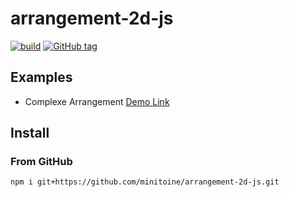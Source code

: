# arrangement-2d-js

[![build](https://github.com/minitoine/arrangement-2d-js/workflows/build/badge.svg)](https://github.com/minitoine/arrangement-2d-js/actions?query=workflow:"build")
[![GitHub tag](https://img.shields.io/github/tag/minitoine/arrangement-2d-js?include_prereleases=&sort=semver&color=blue)](https://github.com/minitoine/arrangement-2d-js/releases/)


## Examples

- Complexe Arrangement [Demo Link](https://minitoine.github.io/arrangement-2d-js/build-examples/ArrangementExample)


## Install

### From GitHub

```bash
npm i git+https://github.com/minitoine/arrangement-2d-js.git
```